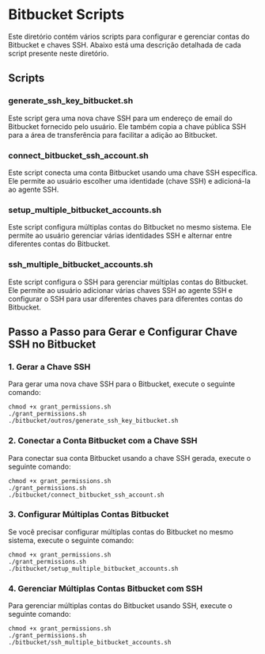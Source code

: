 # Bitbucket Scripts

Este diretório contém vários scripts para configurar e gerenciar contas do Bitbucket e chaves SSH. Abaixo está uma descrição detalhada de cada script presente neste diretório.

## Scripts

### generate_ssh_key_bitbucket.sh
Este script gera uma nova chave SSH para um endereço de email do Bitbucket fornecido pelo usuário. Ele também copia a chave pública SSH para a área de transferência para facilitar a adição ao Bitbucket.

### connect_bitbucket_ssh_account.sh
Este script conecta uma conta Bitbucket usando uma chave SSH específica. Ele permite ao usuário escolher uma identidade (chave SSH) e adicioná-la ao agente SSH.

### setup_multiple_bitbucket_accounts.sh
Este script configura múltiplas contas do Bitbucket no mesmo sistema. Ele permite ao usuário gerenciar várias identidades SSH e alternar entre diferentes contas do Bitbucket.

### ssh_multiple_bitbucket_accounts.sh
Este script configura o SSH para gerenciar múltiplas contas do Bitbucket. Ele permite ao usuário adicionar várias chaves SSH ao agente SSH e configurar o SSH para usar diferentes chaves para diferentes contas do Bitbucket.

## Passo a Passo para Gerar e Configurar Chave SSH no Bitbucket

### 1. Gerar a Chave SSH
Para gerar uma nova chave SSH para o Bitbucket, execute o seguinte comando:
```shell
chmod +x grant_permissions.sh
./grant_permissions.sh
./bitbucket/outros/generate_ssh_key_bitbucket.sh
```

### 2. Conectar a Conta Bitbucket com a Chave SSH
Para conectar sua conta Bitbucket usando a chave SSH gerada, execute o seguinte comando:
```shell
chmod +x grant_permissions.sh
./grant_permissions.sh
./bitbucket/connect_bitbucket_ssh_account.sh
```

### 3. Configurar Múltiplas Contas Bitbucket
Se você precisar configurar múltiplas contas do Bitbucket no mesmo sistema, execute o seguinte comando:
```shell
chmod +x grant_permissions.sh
./grant_permissions.sh
./bitbucket/setup_multiple_bitbucket_accounts.sh
```

### 4. Gerenciar Múltiplas Contas Bitbucket com SSH
Para gerenciar múltiplas contas do Bitbucket usando SSH, execute o seguinte comando:
```shell
chmod +x grant_permissions.sh
./grant_permissions.sh
./bitbucket/ssh_multiple_bitbucket_accounts.sh
```